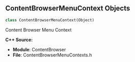## ContentBrowserMenuContext Objects

```python
class ContentBrowserMenuContext(Object)
```

Content Browser Menu Context

**C++ Source:**

- **Module**: ContentBrowser
- **File**: ContentBrowserMenuContexts.h

<a id="unreal.ContentBrowserFolderContext"></a>